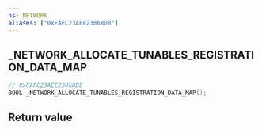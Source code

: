 ```yaml
---
ns: NETWORK
aliases: ["0xFAFC23AEE23868DB"]
---
```

## _NETWORK_ALLOCATE_TUNABLES_REGISTRATION_DATA_MAP

```c
// 0xFAFC23AEE23868DB
BOOL _NETWORK_ALLOCATE_TUNABLES_REGISTRATION_DATA_MAP();
```


## Return value
